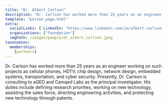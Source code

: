 ```yaml
---
title: "Dr. Albert Carlson"
description: "Dr. Carlson has worked more than 25 years as an engineer working on such projects as cellular phones, chip design, network design, embedded systems, and cyber security."
template: "person_page.html"
extra:
  socialLinks: { LinkedIn: "https://www.linkedin.com/in/albert-carlson-89b70654/"}
  organizations: ["foundation"]
  imgPath: /images/people/dr_albert_carlson.jpeg
taxonomies:
  memberships:
    [partners]
---
```


Dr. Carlson has worked more than 25 years as an engineer working on such projects as cellular phones, HDTV, chip design, network design, embedded systems, transportation, and cyber security. Presently, Dr. Carlson is consulting to aQED and Camqed Labs as the principal investigator. His duties include defining research priorities, working on new technology, assisting the sales force, directing engineering activities, and protecting new technology through patents.